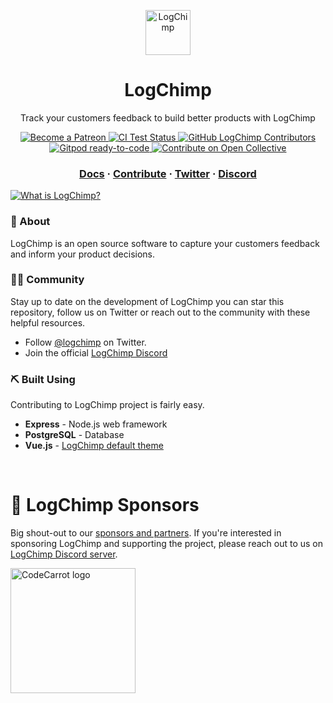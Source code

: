<p align="center">
  <a href="https://logchimp.codecarrot.net/">
    <img src="https://logchimp.codecarrot.net/images/logchimp-logo_circle.png" alt="LogChimp" height="72" />
  </a>
</p>
<h1 align="center">
  LogChimp
</h1>

<p align="center">
	Track your customers feedback to build better products with LogChimp
</p>

<p align="center">
  <a href="https://www.patreon.com/mittalyashu">
    <img src="https://img.shields.io/badge/become%20a-patron-blue.svg?style=flat&colorA=555555&colorB=F86754" alt="Become a Patreon" />
  </a>
  <a href="https://github.com/logchimp/logchimp/actions">
    <img src="https://github.com/logchimp/logchimp/workflows/Test/badge.svg" alt="CI Test Status" />
  </a>
	<a href="https://github.com/logchimp/logchimp/contributors/">
		<img src="https://img.shields.io/github/contributors/logchimp/logchimp.svg" alt="GitHub LogChimp Contributors" />
	</a>
	<a href="https://gitpod.io/#https://github.com/logchimp/logchimp">
		<img src="https://img.shields.io/badge/Gitpod-ready--to--code-blue?logo=gitpod" alt="Gitpod ready-to-code" />
	</a>
	<a href="https://opencollective.com/logchimp">
		<img src="https://img.shields.io/badge/contribute-Open%20Collective-7FADF2?logo=open-collective" alt="Contribute on Open Collective" />
	</a>
</p>

<h3 align="center">
  <a href="https://logchimp.codecarrot.net/docs/">Docs</a>
  <span> · </span>
  <a href="https://logchimp.codecarrot.net/docs/contributing">Contribute</a>
  <span> · </span>
  <a href="https://twitter.com/logchimp">Twitter</a>
  <span> · </span>
  <a href="https://discord.gg/A7mztcC">Discord</a>
</h3>

<a href="https://logchimp.codecarrot.net/">
	<img src="https://logchimp.codecarrot.net/images/what-is-logchimp.gif" alt="What is LogChimp? " />
</a>

### 🧐 About

LogChimp is an open source software to capture your customers feedback and inform your product decisions.

### 🤝🏻 Community

Stay up to date on the development of LogChimp you can star this repository, follow us on Twitter or reach out to the community with these helpful resources.

- Follow [@logchimp](https://twitter.com/@logchimp) on Twitter.
- Join the official [LogChimp Discord](https://discord.gg/A7mztcC)

### ⛏️ Built Using

Contributing to LogChimp project is fairly easy.

- **Express** - Node.js web framework
- **PostgreSQL** - Database
- **Vue.js** - [LogChimp default theme](https://github.com/logchimp/theme)

&nbsp;

# 🎁 LogChimp Sponsors

Big shout-out to our [sponsors and partners](https://logchimp.codecarrot.net/partners). If you're interested in sponsoring LogChimp and supporting the project, please reach out to us on [LogChimp Discord server](https://discordapp.com/invite/A7mztcC/).

<a href="https://codecarrot.net/?utm_source=github&utm_medium=referral&utm_campaign=logchimp-sponsorship">
	<img width="200" src="https://codecarrot.net/images/codecarrot_logo.svg" alt="CodeCarrot logo">
</a>
